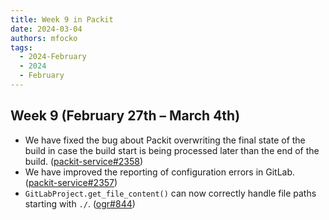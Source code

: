 ```yaml
---
title: Week 9 in Packit
date: 2024-03-04
authors: mfocko
tags:
  - 2024-February
  - 2024
  - February
---
```


## Week 9 (February 27th – March 4th)

- We have fixed the bug about Packit overwriting the final state of the build in case the build start is being processed later than the end of the build. ([packit-service#2358](https://github.com/packit/packit-service/pull/2358))
- We have improved the reporting of configuration errors in GitLab. ([packit-service#2357](https://github.com/packit/packit-service/pull/2357))
- `GitLabProject.get_file_content()` can now correctly handle file paths starting with `./`. ([ogr#844](https://github.com/packit/ogr/pull/844))
